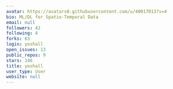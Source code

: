 ```yaml
---
avatar: https://avatars0.githubusercontent.com/u/40017013?v=4
bio: ML/DL for Spatio-Temporal Data
email: null
followers: 42
following: 4
forks: 63
login: yoshall
open_issues: 13
public_repos: 9
stars: 146
title: yoshall
user_type: User
website: null
---
```

